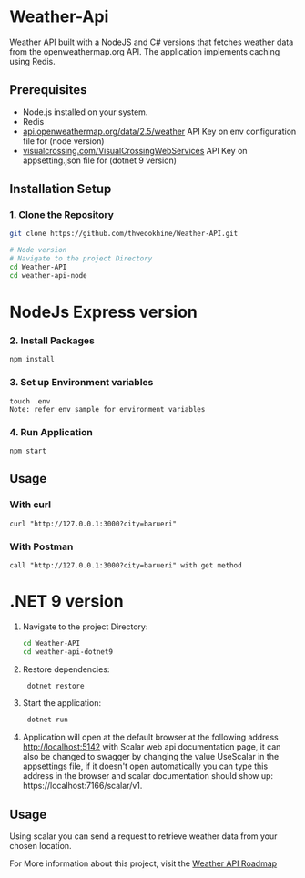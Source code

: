 # Weather-Api

Weather API built with a NodeJS and C# versions that fetches weather data from the openweathermap.org API. The application implements caching using Redis.

## Prerequisites

- Node.js installed on your system.
- Redis
- [api.openweathermap.org/data/2.5/weather](https://api.openweathermap.org/data/2.5/weather) API Key on env configuration file for (node version)
- [visualcrossing.com/VisualCrossingWebServices](https://www.visualcrossing.com/weather-api) API Key on appsetting.json file for (dotnet 9 version)

## Installation Setup

### 1. Clone the Repository

```bash
git clone https://github.com/thweookhine/Weather-API.git

# Node version
# Navigate to the project Directory
cd Weather-API
cd weather-api-node
```
# NodeJs Express version

### 2. Install Packages

```
npm install
```

### 3. Set up Environment variables

```
touch .env
Note: refer env_sample for environment variables
```

### 4. Run Application

```
npm start
```

## Usage

### With curl

```
curl "http://127.0.0.1:3000?city=barueri"
```

### With Postman

```
call "http://127.0.0.1:3000?city=barueri" with get method
```

# .NET 9 version

1. Navigate to the project Directory:
   ```bash
   cd Weather-API
   cd weather-api-dotnet9
    ```

2. Restore dependencies:
   ```bash
    dotnet restore
    ```
3. Start the application:
   ```bash
    dotnet run

3. Application will open at the default browser at the following address [http://localhost:5142](https://localhost:7166/scalar/v1) with Scalar web api documentation page, it can also be changed to swagger by changing the value UseScalar in the appsettings file, if it doesn't open automatically you can type this address in the browser and scalar documentation should show up: https://localhost:7166/scalar/v1.

## Usage

Using scalar you can send a request to retrieve weather data from your chosen location.

For More information about this project, visit the [Weather API Roadmap](https://roadmap.sh/projects/weather-api-wrapper-service)
